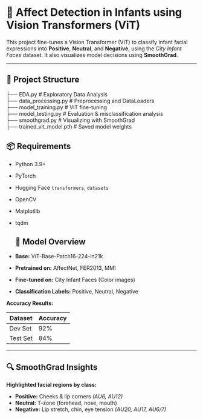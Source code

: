 # 👶 Affect Detection in Infants using Vision Transformers (ViT)

This project fine-tunes a Vision Transformer (ViT) to classify infant facial expressions into **Positive**, **Neutral**, and **Negative**, using the *City Infant Faces* dataset. It also visualizes model decisions using **SmoothGrad**.

---

## 📂 Project Structure
├── EDA.py # Exploratory Data Analysis <br>
├── data_processing.py # Preprocessing and DataLoaders <br>
├── model_training.py # ViT fine-tuning <br>
├── model_testing.py # Evaluation & misclassification analysis <br>
├── smoothgrad.py # Visualizing with SmoothGrad <br>
├── trained_vit_model.pth # Saved model weights <br>


## 📦 Requirements

- Python 3.9+
- PyTorch
- Hugging Face `transformers`, `datasets`
- OpenCV
- Matplotlib
- tqdm

  ## 🧠 Model Overview

- **Base:** ViT-Base-Patch16-224-in21k  
- **Pretrained on:** AffectNet, FER2013, MMI  
- **Fine-tuned on:** City Infant Faces (Color images)  
- **Classification Labels:** Positive, Neutral, Negative  

**Accuracy Results:**

| Dataset  | Accuracy |
|----------|----------|
| Dev Set  | 92%      |
| Test Set | 84%      |

---

## 🔍 SmoothGrad Insights

**Highlighted facial regions by class:**

- **Positive:** Cheeks & lip corners *(AU6, AU12)*
- **Neutral:** T-zone (forehead, nose, mouth)
- **Negative:** Lip stretch, chin, eye tension *(AU20, AU17, AU6/7)*
